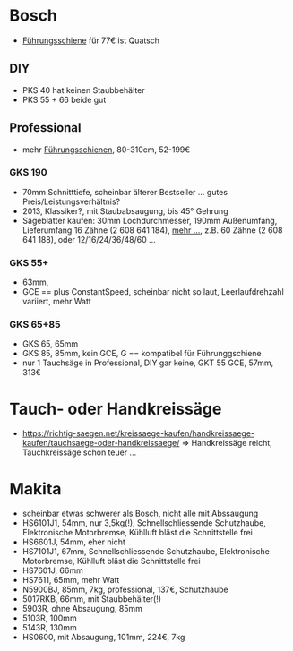 
# Bosch

- [Führungsschiene](https://www.bosch-diy.com/de/de/p/2-teilige-kunststoff-fuehrungsschiene-mit-schraubzwingen-2763232) für 77€ ist Quatsch
## DIY
- PKS 40 hat keinen Staubbehälter
- PKS 55 + 66 beide gut
## Professional
- mehr [Führungsschienen](https://www.bosch-professional.com/de/de/fuehrungsschienensysteme-2493000-ocs-c/), 80-310cm, 52-199€

### GKS 190

- 70mm Schnitttiefe, scheinbar älterer Bestseller ... gutes Preis/Leistungsverhältnis?
- 2013, Klassiker?, mit Staubabsaugung, bis 45° Gehrung
- Sägeblätter kaufen: 30mm Lochdurchmesser, 190mm Außenumfang, Lieferumfang 16 Zähne (2 608 641 184), [mehr ...](https://www.bosch-professional.com/de/de/optiline-wood-kreissaegeblaetter-2592814-ocs-ac/#anchor-product-table), z.B. 60 Zähne (2 608 641 188), oder 12/16/24/36/48/60 ...

### GKS 55+

- 63mm, 
- GCE == plus ConstantSpeed, scheinbar nicht so laut, Leerlaufdrehzahl variiert, mehr Watt

### GKS 65+85

- GKS 65, 65mm
- GKS 85, 85mm, kein GCE, G == kompatibel für Führunggschiene
- nur 1 Tauchsäge in Professional, DIY gar keine, GKT 55 GCE, 57mm, 313€

# Tauch- oder Handkreissäge

- https://richtig-saegen.net/kreissaege-kaufen/handkreissaege-kaufen/tauchsaege-oder-handkreissaege/ => Handkreissäge reicht, Tauchkreissäge schon teuer ...

# Makita

- scheinbar etwas schwerer als Bosch, nicht alle mit Abssaugung
- HS6101J1, 54mm, nur 3,5kg(!), Schnellschliessende Schutzhaube, Elektronische Motorbremse, Kühlluft bläst die Schnittstelle frei 
- HS6601J, 54mm, eher nicht
- HS7101J1, 67mm, Schnellschliessende Schutzhaube, Elektronische Motorbremse, Kühlluft bläst die Schnittstelle frei 
- HS7601J, 66mm
- HS7611, 65mm, mehr Watt
- N5900BJ, 85mm, 7kg, professional, 137€, Schutzhaube
- 5017RKB, 66mm, mit Staubbehälter(!)
- 5903R, ohne Absaugung, 85mm
- 5103R, 100mm
- 5143R, 130mm
- HS0600, mit Absaugung, 101mm, 224€, 7kg
